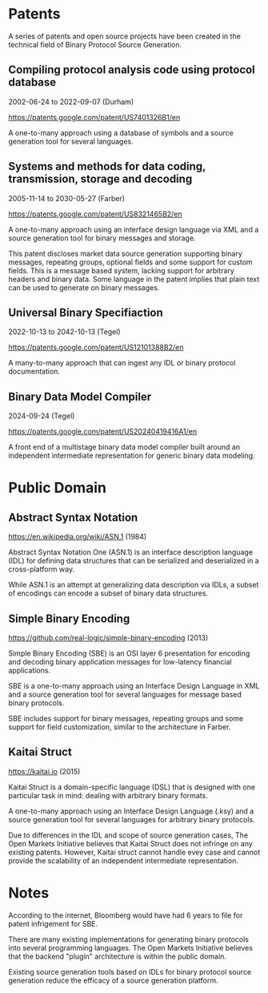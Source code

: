 # Patents

A series of patents and open source projects have been created in the technical field of Binary Protocol Source Generation.

## Compiling protocol analysis code using protocol database

2002-06-24 to 2022-09-07 (Durham)

https://patents.google.com/patent/US7401326B1/en

A one-to-many approach using a database of symbols and a source generation tool for several languages.

## Systems and methods for data coding, transmission, storage and decoding

2005-11-14 to 2030-05-27 (Farber)

https://patents.google.com/patent/US8321465B2/en

A one-to-many approach using an interface design language via XML and a source generation tool for binary messages and storage.

This patent discloses market data source generation supporting binary messages, repeating groups, optional fields and some support for custom fields.  This is a message based system, lacking support for arbitrary headers and binary data.  Some language in the patent implies that plain text can be used to generate on binary messages.

## Universal Binary Specifiaction 

2022-10-13 to 2042-10-13 (Tegel)

https://patents.google.com/patent/US12101388B2/en

A many-to-many approach that can ingest any IDL or binary protocol documentation. 

## Binary Data Model Compiler

2024-09-24 (Tegel)

https://patents.google.com/patent/US20240419416A1/en

A front end of a multistage binary data model compiler built around an independent intermediate representation for generic binary data modeling. 

# Public Domain

## Abstract Syntax Notation

https://en.wikipedia.org/wiki/ASN.1 (1984)

Abstract Syntax Notation One (ASN.1) is an interface description language (IDL) for defining data structures that can be serialized and deserialized in a cross-platform way.

While ASN.1 is an attempt at generalizing data description via IDLs, a subset of encodings can encode a subset of binary data structures.

## Simple Binary Encoding

https://github.com/real-logic/simple-binary-encoding (2013)

Simple Binary Encoding (SBE) is an OSI layer 6 presentation for encoding and decoding binary application messages for low-latency financial applications.

SBE is a one-to-many approach using an Interface Design Language in XML and a source generation tool for several languages for message based binary protocols.

SBE includes support for binary messages, repeating groups and some support for field customization, similar to the architecture in Farber.

## Kaitai Struct

https://kaitai.io (2015)

Kaitai Struct is a domain-specific language (DSL) that is designed with one particular task in mind: dealing with arbitrary binary formats.

A one-to-many approach using an Interface Design Language (.ksy) and a source generation tool for several languages for arbitrary binary protocols.

Due to differences in the IDL and scope of source generation cases, The Open Markets Initiative believes that Kaitai Struct does not infringe on any existing patents.  However, Kaitai struct cannot handle evey case and cannot provide the scalability of an independent intermediate representation. 

# Notes

According to the internet, Bloomberg would have had 6 years to file for patent infrigement for SBE.

There are many existing implementations for generating binary protocols into several programming languages.  The Open Markets Initiative believes that the backend "plugin" architecture is within the public domain.

Existing source generation tools based on IDLs for binary protocol source generation reduce the efficacy of a source generation platform.